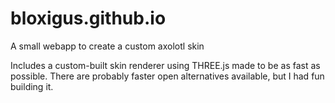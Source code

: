 # bloxigus.github.io
A small webapp to create a custom axolotl skin

Includes a custom-built skin renderer using THREE.js made to be as fast as possible.
There are probably faster open alternatives available, but I had fun building it. 